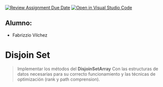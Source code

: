 [![Review Assignment Due Date](https://classroom.github.com/assets/deadline-readme-button-24ddc0f5d75046c5622901739e7c5dd533143b0c8e959d652212380cedb1ea36.svg)](https://classroom.github.com/a/rQqyTFOS)
[![Open in Visual Studio Code](https://classroom.github.com/assets/open-in-vscode-718a45dd9cf7e7f842a935f5ebbe5719a5e09af4491e668f4dbf3b35d5cca122.svg)](https://classroom.github.com/online_ide?assignment_repo_id=12107570&assignment_repo_type=AssignmentRepo)

## Alumno:

- Fabrizzio Vilchez

# Disjoin Set

> Implementar los métodos del **DisjoinSetArray**
> Con las estructuras de datos necesarias para su correcto funcionamiento y las técnicas de optimización (rank y path comprension).
